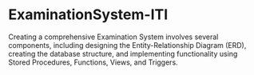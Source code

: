# ExaminationSystem-ITI
Creating a comprehensive Examination System involves several components, including designing the Entity-Relationship Diagram (ERD), creating the database structure, and implementing functionality using Stored Procedures, Functions, Views, and Triggers.
